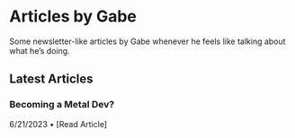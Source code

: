 # Articles by Gabe
Some newsletter-like articles by Gabe whenever he feels like talking about what he’s doing.
## Latest Articles 
### Becoming a Metal Dev?
6/21/2023 • [Read Article]

